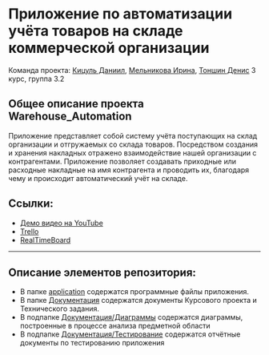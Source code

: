 # Приложение по автоматизации учёта товаров на складе коммерческой организации
 Команда проекта: [Кицуль Даниил](https://github.com/kitsuldaniil), [Мельникова Ирина](https://github.com/volvakova), [Тоншин Денис](https://github.com/Denisgroup22) 3 курс, группа 3.2

## Общее описание проекта Warehouse_Automation
Приложение представляет собой систему учёта поступающих на склад организации и отгружаемых со склада товаров. Посредством создания и хранения накладных отражено взаимодействие нашей организации с контрагентами. Приложение позволяет создавать приходные или расходные накладные на имя контрагента и проводить их, благодаря чему и происходит автоматический учёт на складе.
## Ссылки:
 * [Демо видео на YouTube](https://youtu.be/Vz0B_Tyz3dA)
 * [Trello](https://trello.com/b/3Oi2Gvdx/проект-по-автоматизации-складского-учёта "Ссылка на Trello")  
 * [RealTimeBoard](https://miro.com/app/board/o9J_kxBW9VY=/ "Ссылка на RealTimeBoard") 
***
## Описание элементов репозитория:
* В папке [application](https://github.com/kitsuldaniil/Warehouse_Automation/tree/master/application) содержатся программные файлы приложения.
* В папке [Документация](https://github.com/kitsuldaniil/Warehouse_Automation/tree/master/Документация) содержатся документы Курсового проекта и Технического задания.
* В подпапке [Документация/Диаграммы](https://github.com/kitsuldaniil/Warehouse_Automation/tree/master/Документация/Диаграммы) содержатся диаграммы, построенные в процессе анализа предметной области
* В подпапке [Документация/Тестирование](https://github.com/kitsuldaniil/Warehouse_Automation/tree/master/Документация/Тестирование) содержатся отчётные документы по тестированию приложения
